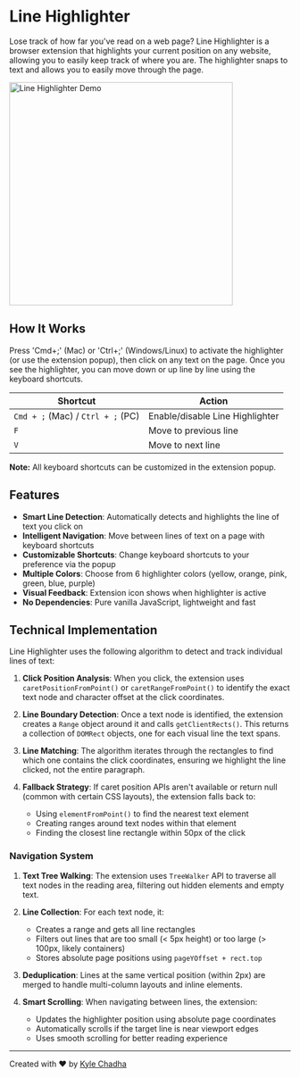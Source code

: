 # Line Highlighter

Lose track of how far you've read on a web page? Line Highlighter is a browser extension that highlights your current position on any website, allowing you to easily keep track of where you are. The highlighter snaps to text and allows you to easily move through the page.

<img src="assets/demo.gif" alt="Line Highlighter Demo" width="400">

## How It Works

Press 'Cmd+;' (Mac) or 'Ctrl+;' (Windows/Linux) to activate the highlighter (or use the extension popup), then click on any text on the page. Once you see the highlighter, you can move down or up line by line using the keyboard shortcuts.

| Shortcut | Action |
|----------|--------|
| `Cmd + ;` (Mac) / `Ctrl + ;` (PC) | Enable/disable Line Highlighter |
| `F` | Move to previous line |
| `V` | Move to next line |

**Note:** All keyboard shortcuts can be customized in the extension popup.

## Features

- **Smart Line Detection**: Automatically detects and highlights the line of text you click on
- **Intelligent Navigation**: Move between lines of text on a page with keyboard shortcuts
- **Customizable Shortcuts**: Change keyboard shortcuts to your preference via the popup
- **Multiple Colors**: Choose from 6 highlighter colors (yellow, orange, pink, green, blue, purple)
- **Visual Feedback**: Extension icon shows when highlighter is active
- **No Dependencies**: Pure vanilla JavaScript, lightweight and fast

## Technical Implementation

Line Highlighter uses the following algorithm to detect and track individual lines of text:

1. **Click Position Analysis**: When you click, the extension uses `caretPositionFromPoint()` or `caretRangeFromPoint()` to identify the exact text node and character offset at the click coordinates.

2. **Line Boundary Detection**: Once a text node is identified, the extension creates a `Range` object around it and calls `getClientRects()`. This returns a collection of `DOMRect` objects, one for each visual line the text spans.

3. **Line Matching**: The algorithm iterates through the rectangles to find which one contains the click coordinates, ensuring we highlight the line clicked, not the entire paragraph.

4. **Fallback Strategy**: If caret position APIs aren't available or return null (common with certain CSS layouts), the extension falls back to:
   - Using `elementFromPoint()` to find the nearest text element
   - Creating ranges around text nodes within that element
   - Finding the closest line rectangle within 50px of the click

### Navigation System

1. **Text Tree Walking**: The extension uses `TreeWalker` API to traverse all text nodes in the reading area, filtering out hidden elements and empty text.

2. **Line Collection**: For each text node, it:
   - Creates a range and gets all line rectangles
   - Filters out lines that are too small (< 5px height) or too large (> 100px, likely containers)
   - Stores absolute page positions using `pageYOffset + rect.top`

3. **Deduplication**: Lines at the same vertical position (within 2px) are merged to handle multi-column layouts and inline elements.

4. **Smart Scrolling**: When navigating between lines, the extension:
   - Updates the highlighter position using absolute page coordinates
   - Automatically scrolls if the target line is near viewport edges
   - Uses smooth scrolling for better reading experience

---

Created with ❤️ by [Kyle Chadha](https://twitter.com/kylechadha)